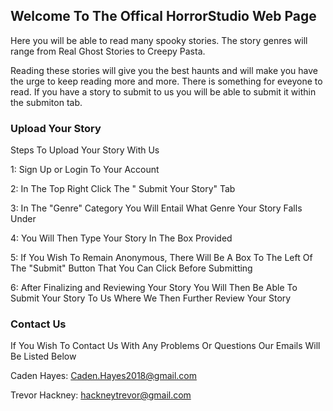 ## Welcome To The Offical HorrorStudio Web Page

Here you will be able to read many spooky stories. The story genres will range from Real Ghost Stories to Creepy Pasta.

Reading these stories will give you the best haunts and will make you have the urge to keep reading more and more. There is something for eveyone to read.  If you have a story to submit to us you will be able to submit it within the submiton tab.

### Upload Your Story

Steps To Upload Your Story With Us

 1: Sign Up or Login To Your Account

 2: In The Top Right Click The " Submit Your Story" Tab

 3: In The "Genre" Category You Will Entail What Genre Your Story Falls Under

 4: You Will Then Type Your Story In The Box Provided

 5: If You Wish To Remain Anonymous, There Will Be A Box To The Left Of The "Submit" Button That You Can Click Before Submitting

 6: After Finalizing and Reviewing Your Story You Will Then Be Able To Submit Your Story To Us Where We Then Further Review Your Story




### Contact Us

If You Wish To Contact Us With Any Problems Or Questions Our Emails Will Be Listed Below

Caden Hayes: Caden.Hayes2018@gmail.com

Trevor Hackney: hackneytrevor@gmail.com

```

